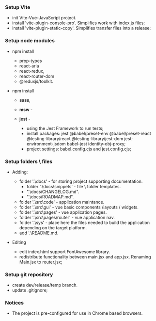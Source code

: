  ### Setup Vite
  - init Vite-Vue-JavaScript project.
  - install 'vite-plugin-console-pro'. Simplifies work with index.js files;
  - install 'vite-plugin-static-copy'. Simplifies transfer files into a release;

### Setup node modules
  - npm install
    - prop-types 
    - react-aria 
    - react-redux, 
    - react-router-dom 
    - @reduxjs/toolkit. 

  - npm install 
    - **sass**, 
    - **msw** - 

    - **jest** - 
      - using the Jest Framework to run tests;
      - install packages: jest @babel/preset-env @babel/preset-react @testing-library/react @testing-library/jest-dom jest-environment-jsdom babel-jest identity-obj-proxy;
      - project settings: babel.config.cjs and jest.config.cjs; 

### Setup folders \ files
  - Adding:
    - folder '.\docs'  - for storing project supporting documentation.
      - folder '.\docs\snippets' - file \ folder templates.
      - ".\docs\CHANGELOG.md".
      - ".\docs\ROADMAP.md".
    - folder '.\src\code' - application maintance.
    - folder '.\src\gui' - vue basic components /layouts / widgets.
    - folder '.\src\pages' - vue application pages.
    - folder '.\src\pages\router' - vue application nav.
    - folder '.\sys' - place here the files needed to build the application depending on the target platform.
    - add '.\README.md.

  - Editing
    - edit index.html support FontAwesome library.
    - redistribute functionality between main.jsx and app.jsx. Renaming Main.jsx to router.jsx;

### Setup git repository
  - create dev/release/temp branch.
  - update .gitignore;

### Notices
  - The project is pre-configured for use in Chrome based browsers.